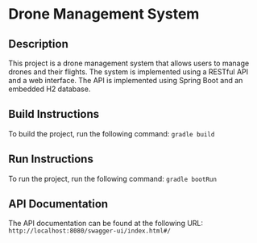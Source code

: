 # Drone Management System

## Description
This project is a drone management system that allows users to manage drones and their flights. The system is implemented using a RESTful API and a web interface. The API is implemented using Spring Boot and an embedded H2 database.

## Build Instructions
To build the project, run the following command:
```gradle build```

## Run Instructions
To run the project, run the following command:
```gradle bootRun```

## API Documentation
The API documentation can be found at the following URL:
```http://localhost:8080/swagger-ui/index.html#/```
